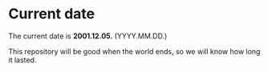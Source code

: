 # Current date

The current date is **2001.12.05.** (YYYY.MM.DD.)

This repository will be good when the world ends, so we will know how long it lasted.